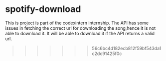 
# spotify-download
This is project is part of the codexintern internship. The API has some issues in fetching the correct url for downloading the song,hence it is not able to download it. It will be able to download it if the API returns a valid url. 
>>>>>>> 56c6bc4d182ecb812f59bf543da1c2dc91425f0c
